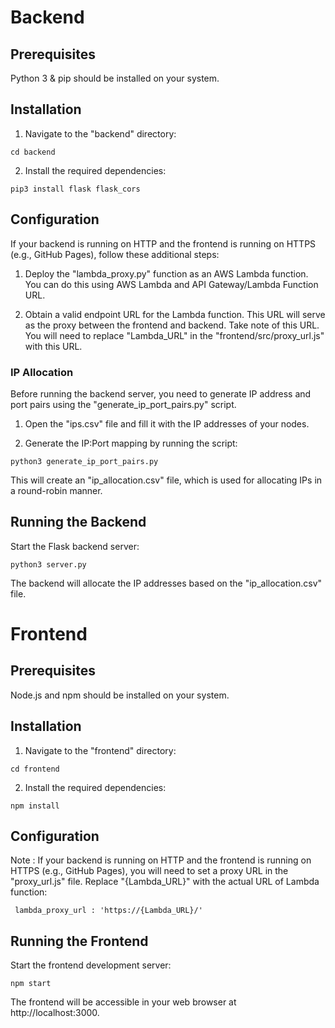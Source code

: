 # Backend

## Prerequisites

Python 3 & pip should be installed on your system.

## Installation

1. Navigate to the "backend" directory:
```shell
cd backend
```

2. Install the required dependencies:

```shell
pip3 install flask flask_cors
```


## Configuration

If your backend is running on HTTP and the frontend is running on HTTPS (e.g., GitHub Pages), follow these additional steps:

1. Deploy the "lambda_proxy.py" function as an AWS Lambda function. You can do this using AWS Lambda and API Gateway/Lambda Function URL.

2. Obtain a valid endpoint URL for the Lambda function. This URL will serve as the proxy between the frontend and backend. Take note of this URL. You will need to replace "Lambda_URL" in the  "frontend/src/proxy_url.js" with this URL.

### IP Allocation

Before running the backend server, you need to generate IP address and port pairs using the "generate_ip_port_pairs.py" script.

1. Open the "ips.csv" file and fill it with the IP addresses of your nodes.

2. Generate the IP:Port mapping by running the script:

```shell
python3 generate_ip_port_pairs.py
```
This will create an "ip_allocation.csv" file, which is used for allocating IPs in a round-robin manner.

## Running the Backend

Start the Flask backend server:

```shell
python3 server.py
```

The backend will allocate the IP addresses based on the "ip_allocation.csv" file.


# Frontend

## Prerequisites

Node.js and npm should be installed on your system.

## Installation

1. Navigate to the "frontend" directory:
```shell
cd frontend
```

2. Install the required dependencies:

```shell
npm install
```


## Configuration

Note : If your backend is running on HTTP and the frontend is running on HTTPS (e.g., GitHub Pages), you will need to set a proxy URL in the "proxy_url.js" file. 
Replace "{Lambda_URL}" with the actual URL of Lambda function:

```shell
 lambda_proxy_url : 'https://{Lambda_URL}/'
 ```

## Running the Frontend

Start the frontend development server:
```shell 
npm start
```

The frontend will be accessible in your web browser at http://localhost:3000.